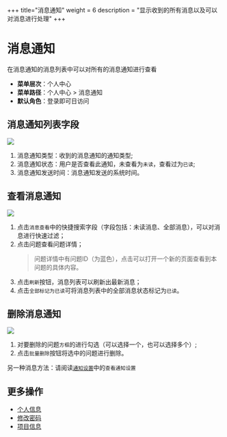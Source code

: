 ﻿+++
title="消息通知"
weight = 6
description = "显示收到的所有消息以及可以对消息进行处理"
+++

# 消息通知

在消息通知的消息列表中可以对所有的消息通知进行查看


- **菜单层次**：个人中心
- **菜单路径**：个人中心 > 消息通知
- **默认角色**：登录即可日访问

## 消息通知列表字段

![ ](/docs/user-guide/system-configuration/person/img/message_notification0.png)

1. 消息通知类型：收到的消息通知的通知类型;
2. 消息通知状态：用户是否查看此通知，未查看为`未读`，查看过为`已读`;
3. 消息通知发送时间：消息通知发送的系统时间。

## 查看消息通知


![ ](/docs/user-guide/system-configuration/person/img/message_notification.png)

1. 点击`消息查看`中的快捷搜索字段（字段包括：未读消息、全部消息），可以对消息进行快速过滤；
2. 点击问题查看问题详情；
     <blockquote class="note">
        问题详情中有问题ID（为蓝色），点击可以打开一个新的页面查看到本问题的具体内容。
    </blockquote>
3. 点击`刷新`按钮，消息列表可以刷新出最新消息；
4. 点击`全部标记为已读`可将消息列表中的全部消息状态标记为`已读`。

## 删除消息通知
![ ](/docs/user-guide/system-configuration/person/img/message_notification1.png)<br/>

1. 对要删除的问题`方框`的进行勾选（可以选择一个，也可以选择多个）;
2. 点击`批量删除`按钮将选中的问题进行删除。

另一种消息方法：请阅读[`通知设置`](../../../agile/setup/message-notification_set)中的`查看通知设置`

## 更多操作
- [个人信息](../information)
- [修改密码](../secret_change)
- [项目信息](../role-info)

